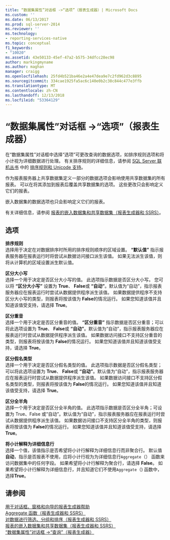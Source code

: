 ```yaml
---
title: “数据集属性”对话框 ->“选项”（报表生成器）| Microsoft Docs
ms.custom: ''
ms.date: 06/13/2017
ms.prod: sql-server-2014
ms.reviewer: ''
ms.technology:
- reporting-services-native
ms.topic: conceptual
f1_keywords:
- "10020"
ms.assetid: 43e50133-45ef-47a2-b575-34dfcc28ec98
author: markingmyname
ms.author: maghan
manager: craigg
ms.openlocfilehash: 25fd4b521ba46e2a4e47dea9e7c2fd962d3c8895
ms.sourcegitcommit: 334cae1925fa5ac6c140e0b2c38c844c477e3ffb
ms.translationtype: MT
ms.contentlocale: zh-CN
ms.lasthandoff: 12/13/2018
ms.locfileid: "53364129"
---
```

# <a name="dataset-properties-dialog-box-options-report-builder"></a>“数据集属性”对话框 -&gt;“选项”（报表生成器）
  在“数据集属性”对话框中选择“选项”可更改查询的数据选项，如排序规则选项和将小计视为详细数据进行处理。 有关排序规则的详细信息，请参阅 [SQL Server 联机丛书](../../relational-databases/collations/collation-and-unicode-support.md) 中的 [排序规则和 Unicode 支持](https://go.microsoft.com/fwlink/?linkid=98335)。  
  
 作为报表服务器上共享数据集定义一部分的数据选项会影响使用共享数据集的所有报表。 可以在将其添加到报表后覆盖共享数据集的选项。 这些更改只会影响定义它们的报表。  
  
 嵌入数据集的数据选项也只会影响定义它们的报表。  
  
 有关详细信息，请参阅 [报表的嵌入数据集和共享数据集（报表生成器和 SSRS）](report-embedded-datasets-and-shared-datasets-report-builder-and-ssrs.md)。  
  
## <a name="options"></a>选项  
 **排序规则**  
 选择用于决定在对数据排序时所用的排序规则顺序的区域设置。 **“默认值”** 指示报表服务器在报表运行时将尝试从数据访问接口派生该值。 如果无法派生该值，则将从计算机的区域设置派生默认值。  
  
 **区分大小写**  
 选择一个用于决定是否区分大小写的值。 此选项指示数据是否区分大小写。 您可以将 **“区分大小写”** 设置为 **True**、 **False**或 **“自动”**。默认值为“自动”，指示报表服务器应在报表运行时尝试从数据提供程序派生该值。 如果数据提供程序不支持区分大小写的类型，则报表将按该值为 **False**的情况运行。 如果您知道该值并且知道该值受支持，请选择 **True**。  
  
 **区分重音**  
 选择一个用于决定是否区分重音的值。 **“区分重音”** 指示数据是否区分重音；可以将此选项设置为 **True**、 **False**或 **“自动”**。默认值为“自动”，指示报表服务器应在报表运行时尝试从数据提供程序派生该值。 如果数据访问接口不支持区分重音的类型，则报表将按该值为 **False**的情况运行。 如果您知道该值并且知道该值受支持，请选择 **True**。  
  
 **区分假名类型**  
 选择一个用于决定是否区分假名类型的值。 此选项指示数据是否区分假名类型；可以将此选项设置为 **True**、 **False**或 **“自动”**。默认值为“自动”，指示报表服务器应在报表运行时尝试从数据提供程序派生该值。 如果数据访问接口不支持区分假名类型的类型，则报表将按该值为 **False**的情况运行。 如果您知道该值并且知道该值受支持，请选择 **True**。  
  
 **区分全半角**  
 选择一个用于决定是否区分全半角的值。 此选项指示数据是否区分全半角；可设置为 True、False 或“自动”。默认值为“自动”，指示报表服务器应在报表运行时尝试从数据提供程序派生该值。 如果数据访问接口不支持区分全半角的类型，则报表将按该值为 **False**的情况运行。 如果您知道该值并且知道该值受支持，请选择 **True**。  
  
 **将小计解释为详细信息行**  
 选择一个值，该值指示是否希望将小计行解释为详细信息行而非聚合行。 默认值**自动**，指示是否报表不使用，应将小计行视为为详细信息行`Aggregate`（） 函数来访问数据集中的任何字段。 如果希望将小计行解释为聚合行，请选择 **False**。 如果希望将小计行解释为详细信息行，并且知道它们不使用`Aggregate`（) 函数中，选择**True**。  
  
## <a name="see-also"></a>请参阅  
 [用于对话框、窗格和向导的报表生成器帮助](../report-builder-help-for-dialog-boxes-panes-and-wizards.md)   
 [Aggregate 函数（报表生成器和 SSRS）](../report-design/report-builder-functions-aggregate-function.md)   
 [对数据进行筛选、分组和排序（报表生成器和 SSRS）](../report-design/filter-group-and-sort-data-report-builder-and-ssrs.md)   
 [报表的嵌入数据集和共享数据集（报表生成器和 SSRS）](report-embedded-datasets-and-shared-datasets-report-builder-and-ssrs.md)   
 [“数据集属性”对话框 ->“查询”（报表生成器）](dataset-properties-dialog-box-query-report-builder.md)  
  
  

